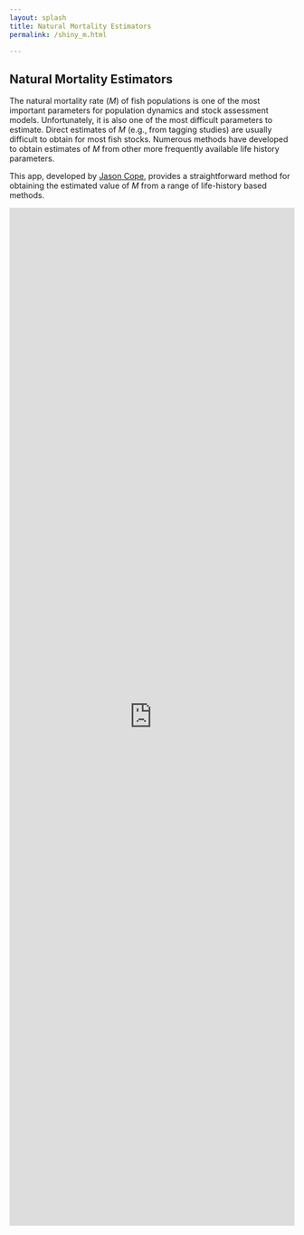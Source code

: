 ```yaml
---
layout: splash
title: Natural Mortality Estimators
permalink: /shiny_m.html

---
```


## Natural Mortality Estimators
The natural mortality rate (*M*) of fish populations is one of the most important parameters for population dynamics and stock assessment models. Unfortunately, it is also one of the most difficult parameters to estimate.  Direct estimates of *M* (e.g., from tagging studies) are usually difficult to obtain for most fish stocks.  Numerous methods have developed to obtain estimates of *M* from other more frequently available life history parameters.

This app, developed by [Jason Cope](https://www.researchgate.net/profile/Jason_Cope), provides a straightforward method for obtaining the estimated value of *M* from a range of life-history based methods. 

<iframe src="http://server.adrianhordyk.com/shiny/Data-limited-tools/Shiny_M/" height="1800px" width="100%" frameBorder="0">
  Your browser doesn't support iframes
</iframe>
